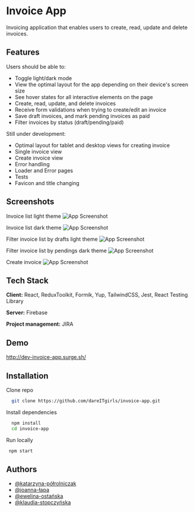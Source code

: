 
# Invoice App

Invoicing application that enables users to create, read, update and delete invoices.


## Features

Users should be able to:
- Toggle light/dark mode
- View the optimal layout for the app depending on their device's screen size
- See hover states for all interactive elements on the page
- Create, read, update, and delete invoices
- Receive form validations when trying to create/edit an invoice
- Save draft invoices, and mark pending invoices as paid
- Filter invoices by status (draft/pending/paid)

Still under development:
- Optimal layout for tablet and desktop views for creating invoice
- Single invoice view
- Create invoice view
- Error handling
- Loader and Error pages
- Tests
- Favicon and title changing





## Screenshots

Invoice list light theme
![App Screenshot](https://lh3.googleusercontent.com/pw/AJFCJaWcVHKdVkmX8pXxwQZOzu3vUCQEUMe-msqREo40YhdJ9Eez6896t1KHMvMZ1SU-sLGdTPmsX3SPXsZ6Km4T01QkcLP1ee7H3dRG-ZwoWDAPTl9z6AE=w2400)

Invoice list dark theme
![App Screenshot](https://lh3.googleusercontent.com/pw/AJFCJaVHgBNolJ5pvr4KYITEYP2BbZA49soEo4d-jWt8h4JPSXmi_H6-WPxuH1Xu8VwMdiDKg93otToofA6nUtvJiYs5ZlCmUYAe8e_ymv4aMP8QjNOooTw=w2400)

Filter invoice list by drafts light theme
![App Screenshot](https://lh3.googleusercontent.com/pw/AJFCJaWGWLGRqA7wlPVNI7umYi7skX3yH_Wdse9rTFPJeeGYtL_BtHoqQwpezkFQVMTI_okG1WHckvN5FvLU06vNZNx1Jw_2hH2Ap5Pli_hRbjmYMhMWGZU=w2400)

Filter invoice list by pendings dark theme
![App Screenshot](https://lh3.googleusercontent.com/pw/AJFCJaVsybM7LCJ21R889bhNTgZZrAABk04hHzik4oGw2T6SRfEbWrFhMudckkmHJy5ZFpRjoBacBEd1T1AwOuE8cksoEAM2RO71_QaqsVB9a_vooSddK8A=w2400)

Create invoice
![App Screenshot](https://lh3.googleusercontent.com/pw/AJFCJaUpup2oQJ7Y2DTHvlT6dceITMrfWIgpEO8P0ePmelandTubT6ipP_G-SSVg75XAMyn7XOjQblzhgpHfxw3Xx7wHJng8SIvmFMAIv0eToWPawib27aU=w2400)


## Tech Stack

**Client:** React, ReduxToolkit, Formik, Yup, TailwindCSS, Jest, React Testing Library

**Server:** Firebase

**Project management:** JIRA


## Demo

http://dev-invoice-app.surge.sh/


## Installation

Clone repo
```bash
  git clone https://github.com/dareITgirls/invoice-app.git
```

Install dependencies
```bash
  npm install
  cd invoice-app
```

Run locally
```bash
 npm start
```
    
## Authors

- [@katarzyna-półrolniczak](https://github.com/pizgo)
- [@joanna-łapa](https://github.com/JoannaLapa)
- [@ewelina-ostańska](https://github.com/Ewelina-EN)
- [@klaudia-stopczyńska](https://github.com/k-stopczynska)


